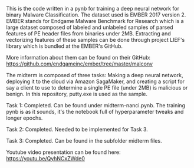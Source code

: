 This is the code written in a pynb for training a deep neural network for binary Malware Classification. 
The dataset used is EMBER 2017 version 2. EMBER stands for Endgame Malware Benchmark for Research which is a large dataset composed
of labeled and unlabeled samples of parsed features of PE header files from binaries under 2MB. Extracting and vectorizing features of these samples can be done through project LIEF's library which is bundled at the EMBER's GitHub.

More information about them can be found on their GitHub:
https://github.com/endgameinc/ember/tree/master/malconv

The midterm is composed of three tasks: Making a deep neural network, deploying it to the cloud via Amazon SagaMaker, and creating a script
for say a client to use to determine a single PE file (under 2MB) is malicious or benign. In this repository, putty.exe is used as the
sample.

Task 1: Completed. Can be found under midterm-nanci.pynb. The training pynb is as it sounds, it's the notebook full of hyperparameter tweaks and longer epochs.

Task 2: Completed. Needed to be implemented for Task 3.

Task 3: Completed. Can be found in the subfolder midterm files.

Youtube video presentation can be found here:
https://youtu.be/QyhNCxZWde0
